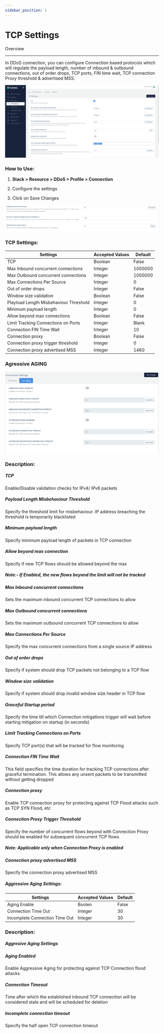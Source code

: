```yaml
---
sidebar_position: 1
---
```


# TCP Settings

Overview

---

In DDoS connection, you can configure Connection based protocols which will regulate the payload length, number of inbound & outbound connections, out of order drops, TCP ports, FIN time wait, TCP connection Proxy threshold & advertised MSS.

![](\img\ddos\ddos9.png)

### **How to Use:**

1. **Stack > Resource > DDoS > Profile > Connection**

2. Configure the settings

3. Click on Save Changes

![](\img\ddos\ddos10.png)

### **TCP Settings:**

| Settings                                | Accepted Values  | Default  |
|-----------------------------------------|------------------|----------|
| TCP                                     | Boolean          | False    |
| Max Inbound concurrent connections      | Integer          | 1000000  |
| Max Outbound concurrent connections     | Integer          | 1000000  |
| Max Connections Per Source              | Integer          | 0        |
| Out of order drops                      | Integer          | False    |
| Window size validation                  | Boolean          | False    |
| PIayload Length Misbehaviour Threshold  | Integer          | 0        |
| Minimum payload length                  | Integer          | 0        |
| Allow beyond max connections            | Boolean          | False    |
| Limit Tracking Connections on Ports     | Integer          | Blank    |
| Connection FIN Time Wait                | Integer          | 10       |
| Connection proxy                        | Boolean          | False    |
| Connection proxy trigger threshold      | Integer          | 0        |
| Connection proxy advertised MSS         | Integer          | 1460     |

### **Agressive AGING**

![tcp_aging](\img\ddos\ddos11.png)

### **Description:**

##### **TCP**

Enable/Disable validation checks for IPv4/ IPv6 packets

##### **Payload Length Misbehaviour Threshold**

Specify the threshold limit for misbehaviour. IP address breaching the threshold is temporarily blacklisted

##### **Minimum payload length**

Specify minimum payload length of packets in TCP connection

##### **Allow beyond max connection**

Specify if new TCP flows should be allowed beyond the max

##### Note:- If Enabled, the new flows beyond the limit will not be tracked

##### **Max Inbound concurrent connections**

Sets the maximum inbound concurrent TCP connections to allow

##### **Max Outbound concurrent connections**

Sets the maximum outbound concurrent TCP connections to allow

##### **Max Connections Per Source**

Specify the max concurrent connections from a single source IP address

##### **Out of order drops**

Specify if system should drop TCP packets not belonging to a TCP flow

##### **Window size validation**

Specify if system should drop invalid window size header in TCP flow

##### **Graceful Startup period**

Specify the time till which Connection mitigations trigger will wait before starting mitigation on startup (in seconds)

##### **Limit Tracking Connections on Ports**

Specify TCP port(s) that will be tracked for flow monitoring

##### **Connection FIN Time Wait**

This field specifies the time duration for tracking TCP connections after graceful termination. This allows any unsent packets to be transmitted without getting dropped

##### **Connection proxy**

Enable TCP connection proxy for protecting against TCP Flood attacks such as TCP SYN Flood, etc

##### **Connection Proxy Trigger Threshold**

Specify the number of concurrent flows beyond with Connection Proxy should be enabled for subsequent concurrent TCP flows

##### Note:  Applicable only when Connection Proxy is enabled

##### **Connection proxy advertised MSS**

Specify the connection proxy advertised MSS

##### **Aggressive Aging Settings:**

| Settings                       | Accepted Values | Default |
|--------------------------------|-----------------|---------|
| Aging Enable                   | Boolen          | False   |
| Connection Time Out            | Integer         | 30      |
| Incomplete Connection Time Out | Integer         | 30      |

### **Description:**

##### **Aggresive Aging Settings**

##### **Aging Enabled**

Enable Aggressive Aging for protecting against TCP Connection flood attacks

##### **Connection Timeout**

Time after which the established inbound TCP connection will be considered stale and will be scheduled for deletion

##### **Incomplete connection timeout**

Specify the half open TCP connection timeout